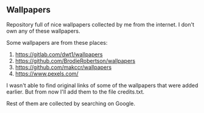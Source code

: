 ## Wallpapers

Repository full of nice wallpapers collected by me from the internet.
I don't own any of these wallpapers.

Some wallpapers are from these places:
1. https://gitlab.com/dwt1/wallpapers
2. https://github.com/BrodieRobertson/wallpapers
3. https://github.com/makccr/wallpapers
4. https://www.pexels.com/

I wasn't able to find original links of some of the wallpapers that were added earlier.
But from now I'll add them to the file credits.txt.

Rest of them are collected by searching on Google.

